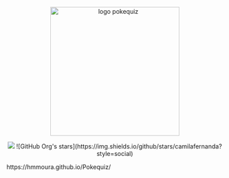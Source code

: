 <p align="center">
<img width="300" height="300" alt="logo pokequiz" src="https://github.com/user-attachments/assets/dab169ab-1153-4259-9674-ea204982b38c" />
</p>
<p align="center">
<img loading="lazy" src="https://img.shields.io/badge/Em%20desenvolvimento%20-%20Em%20desenvolvimento?label=Status"/>
![GitHub Org's stars](https://img.shields.io/github/stars/camilafernanda?style=social)
</p>
https://hmmoura.github.io/Pokequiz/

